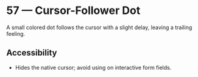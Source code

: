 # 57 — Cursor-Follower Dot

A small colored dot follows the cursor with a slight delay, leaving a trailing feeling.

## Accessibility
- Hides the native cursor; avoid using on interactive form fields.
